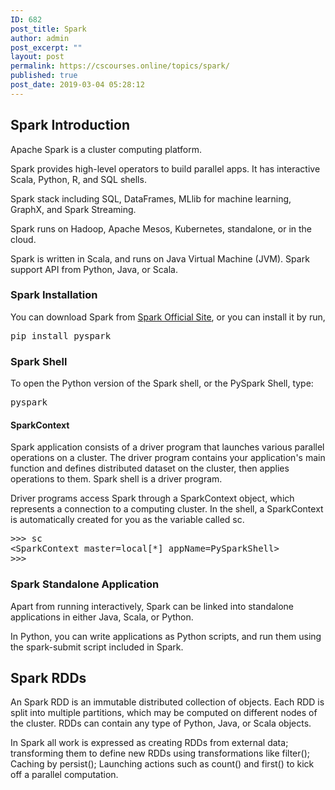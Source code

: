 ```yaml
---
ID: 682
post_title: Spark
author: admin
post_excerpt: ""
layout: post
permalink: https://cscourses.online/topics/spark/
published: true
post_date: 2019-03-04 05:28:12
---
```

<meta http-equiv="content-type" content="text/html; charset=gbk">
<h2>Spark Introduction</h2>
Apache Spark is a cluster computing platform.

Spark provides high-level operators to build parallel apps. It has interactive Scala, Python, R, and SQL shells.

Spark stack including SQL, DataFrames, MLlib for machine learning, GraphX, and Spark Streaming.&nbsp;

Spark runs on Hadoop, Apache Mesos, Kubernetes, standalone, or in the cloud.

Spark is written in Scala, and runs on Java Virtual Machine (JVM). Spark support API from Python, Java, or Scala.
<h3>Spark Installation</h3>
You can download Spark from <a href="https://spark.apache.org/">Spark Official Site</a>, or you can install it by run,
<pre>pip install pyspark</pre>
<h3>Spark Shell</h3>
To open the Python version of the Spark shell, or the PySpark Shell, type:
<pre>pyspark</pre>
<h4>SparkContext</h4>
Spark application consists of a driver program that launches various parallel operations on a cluster. The driver program contains your application's main function and defines distributed dataset on the cluster, then applies operations to them. Spark shell is a driver program.

Driver programs access Spark through a SparkContext object, which represents a connection to a computing cluster. In the shell, a SparkContext is automatically created for you as the variable called sc.
<pre>&gt;&gt;&gt; sc
&lt;SparkContext master=local[*] appName=PySparkShell&gt;
&gt;&gt;&gt;    
</pre>
<h3>Spark Standalone Application</h3>
Apart from running interactively, Spark can be linked into standalone applications in either Java, Scala, or Python.

In Python, you can write applications as Python scripts, and run them using the spark-submit script included in Spark.
<h2>Spark RDDs</h2>
An Spark RDD is an immutable distributed collection of objects. Each RDD is split into multiple partitions, which may be computed on different nodes of the cluster. RDDs can contain any type of Python, Java, or Scala objects.

In Spark all work is expressed as creating RDDs from external data; transforming them to define new RDDs using transformations like filter(); Caching by persist(); Launching actions such as count() and first() to kick off a parallel computation.